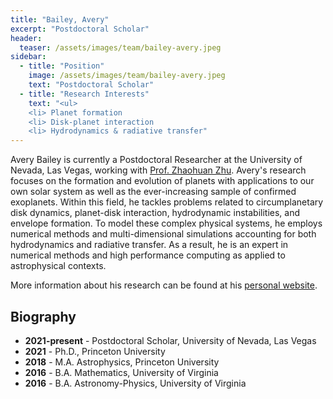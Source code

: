 ```yaml
---
title: "Bailey, Avery"
excerpt: "Postdoctoral Scholar"
header:
  teaser: /assets/images/team/bailey-avery.jpeg
sidebar:
  - title: "Position"
    image: /assets/images/team/bailey-avery.jpeg
    text: "Postdoctoral Scholar"
  - title: "Research Interests"
    text: "<ul>
    <li> Planet formation
    <li> Disk-planet interaction
    <li> Hydrodynamics & radiative transfer"
---
```


Avery Bailey is currently a Postdoctoral Researcher at the University of Nevada, Las Vegas,
working with [Prof. Zhaohuan Zhu](/team/zhu-zhaohuan/).
Avery's research focuses on the formation and evolution of planets with applications to our own solar system as well as the ever-increasing sample of confirmed exoplanets.
Within this field, he tackles problems related to circumplanetary disk dynamics, planet-disk interaction, hydrodynamic instabilities, and envelope formation.
To model these complex physical systems, he employs numerical methods and multi-dimensional simulations accounting for both hydrodynamics and radiative transfer.
As a result, he is an expert in numerical methods and high performance computing as applied to astrophysical contexts.

More information about his research can be found at his <a href="https://avery.science/">personal website</a>.


## Biography
- __2021-present__ - Postdoctoral Scholar, University of Nevada, Las Vegas
- __2021__ - Ph.D., Princeton University
- __2018__ - M.A. Astrophysics, Princeton University
- __2016__ - B.A. Mathematics, University of Virginia
- __2016__ - B.A. Astronomy-Physics, University of Virginia
